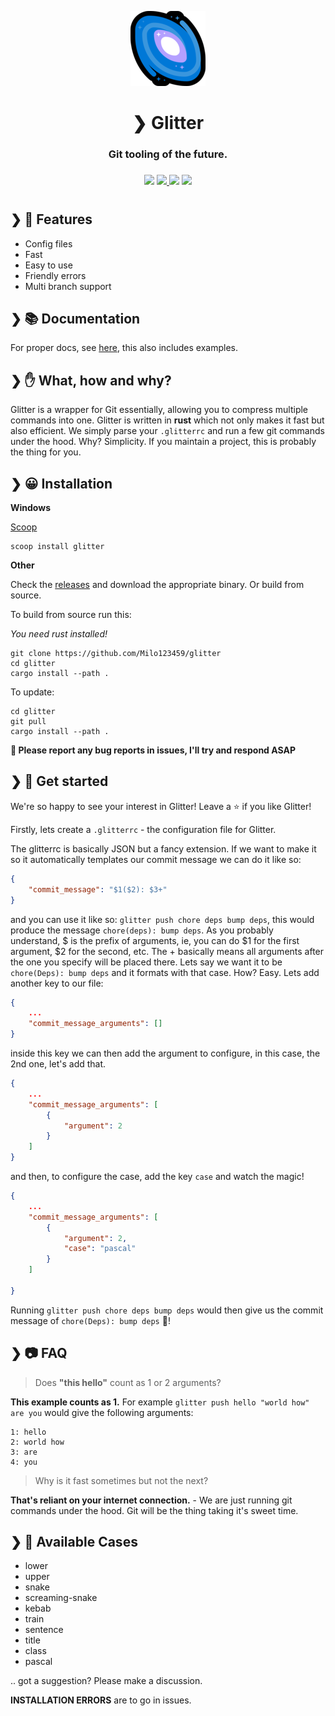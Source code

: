 <p align="center">
  <img src="./assets/glitter.png" alt="Glitter" />
</p>
<h1 align="center">❯ Glitter</h1>
<h3 align="center">
Git tooling of the future.
<h3>
<h3 align="center">
    <img src="https://codecov.io/gh/Milo123459/glitter/branch/master/graph/badge.svg">
    <a href="https://github.com/Milo123459/glitter/releases">
    <img src="https://img.shields.io/github/downloads/Milo123459/glitter/total.svg">
    </a>
    <img src="https://tokei.rs/b1/github/Milo123459/glitter?category=lines">
    <img src="https://www.codefactor.io/repository/github/milo123459/glitter/badge">
</h3>
<h1></h1>

## ❯ 👀 Features
- Config files
- Fast
- Easy to use
- Friendly errors
- Multi branch support

## ❯ 📚 Documentation

For proper docs, see [here](/docs/index.md), this also includes examples.

## ❯ ✋ What, how and why?

Glitter is a wrapper for Git essentially, allowing you to compress multiple commands into one. Glitter is written in **rust** which not only makes it fast but also efficient. We simply parse your `.glitterrc` and run a few git commands under the hood. Why? Simplicity. If you maintain a project, this is probably the thing for you.

## ❯ 😀 Installation

**Windows**

[Scoop](https://scoop.sh)

```
scoop install glitter
```

**Other**

Check the [releases](https://github.com/Milo123459/glitter/releases) and download the appropriate binary. Or build from source.

To build from source run this:

*You need rust installed!*

```
git clone https://github.com/Milo123459/glitter
cd glitter
cargo install --path .
```

To update:

```
cd glitter
git pull
cargo install --path .
```

**🛑 Please report any bug reports in issues, I'll try and respond ASAP**

## ❯ 🎉 Get started

We're so happy to see your interest in Glitter! Leave a ⭐ if you like Glitter!

Firstly, lets create a `.glitterrc` - the configuration file for Glitter.

The glitterrc is basically JSON but a fancy extension. If we want to make it so it automatically templates our commit message we can do it like so:
```json
{
    "commit_message": "$1($2): $3+"
}
```
and you can use it like so: `glitter push chore deps bump deps`, this would produce the message `chore(deps): bump deps`. As you probably understand, $ is the prefix of arguments, ie, you can do $1 for the first argument, $2 for the second, etc. The + basically means all arguments after the one you specify will be placed there. Lets say we want it to be `chore(Deps): bump deps` and it formats with that case. How? Easy. Lets add another key to our file:
```json
{
    ...
    "commit_message_arguments": []
}
```
inside this key we can then add the argument to configure, in this case, the 2nd one, let's add that.
```json
{
    ...
    "commit_message_arguments": [
        {
            "argument": 2
        }
    ]
}
```
and then, to configure the case, add the key `case` and watch the magic!
```json
{
    ...
    "commit_message_arguments": [
        {
            "argument": 2,
            "case": "pascal"
        }
    ]

}
```
Running `glitter push chore deps bump deps` would then give us the commit message of `chore(Deps): bump deps` 🎉!

## ❯ 📷 FAQ

> Does **"this hello"** count as 1 or 2 arguments?

**This example counts as 1.** For example `glitter push hello "world how" are you` would give the following arguments:
```
1: hello
2: world how
3: are
4: you
```

> Why is it fast sometimes but not the next?

**That's reliant on your internet connection.** - We are just running git commands under the hood. Git will be the thing taking it's sweet time.

## ❯ 📣 Available Cases

- lower
- upper
- snake
- screaming-snake
- kebab
- train
- sentence
- title
- class
- pascal

.. got a suggestion? Please make a discussion.

**INSTALLATION ERRORS** are to go in issues.